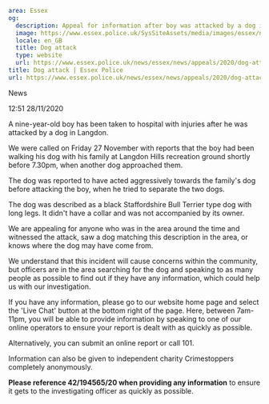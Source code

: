 ```yaml
area: Essex
og:
  description: Appeal for information after boy was attacked by a dog in Langdon.
  image: https://www.essex.police.uk/SysSiteAssets/media/images/essex/news/library-images/600/did-you-see-600.jpg?crop=(0,35,600,351)&amp;w=600&amp;h=300&amp;scale=both
  locale: en_GB
  title: Dog attack
  type: website
  url: https://www.essex.police.uk/news/essex/news/appeals/2020/dog-attack/
title: Dog attack | Essex Police
url: https://www.essex.police.uk/news/essex/news/appeals/2020/dog-attack/
```

News

12:51 28/11/2020

A nine-year-old boy has been taken to hospital with injuries after he was attacked by a dog in Langdon.

We were called on Friday 27 November with reports that the boy had been walking his dog with his family at Langdon Hills recreation ground shortly before 7.30pm, when another dog approached them.

The dog was reported to have acted aggressively towards the family's dog before attacking the boy, when he tried to separate the two dogs.

The dog was described as a black Staffordshire Bull Terrier type dog with long legs. It didn't have a collar and was not accompanied by its owner.

We are appealing for anyone who was in the area around the time and witnessed the attack, saw a dog matching this description in the area, or knows where the dog may have come from.

We understand that this incident will cause concerns within the community, but officers are in the area searching for the dog and speaking to as many people as possible to find out if they have any information, which could help us with our investigation.

If you have any information, please go to our website home page and select the 'Live Chat' button at the bottom right of the page. Here, between 7am-11pm, you will be able to provide information by speaking to one of our online operators to ensure your report is dealt with as quickly as possible.

Alternatively, you can submit an online report or call 101.

Information can also be given to independent charity Crimestoppers completely anonymously.

**Please reference 42/194565/20 when providing any information** to ensure it gets to the investigating officer as quickly as possible.
